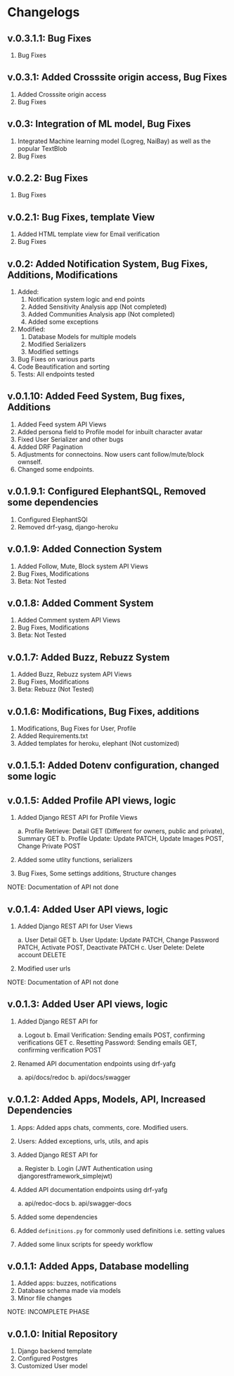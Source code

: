 # Changelogs

## v.0.3.1.1: Bug Fixes

1.  Bug Fixes

## v.0.3.1: Added Crosssite origin access, Bug Fixes

1. Added Crosssite origin access
2. Bug Fixes

## v.0.3: Integration of ML model, Bug Fixes

1. Integrated Machine learning model (Logreg, NaiBay) as well as the popular TextBlob
2. Bug Fixes

## v.0.2.2: Bug Fixes

1. Bug Fixes

## v.0.2.1: Bug Fixes, template View

1. Added HTML template view for Email verification
2. Bug Fixes

## v.0.2: Added Notification System, Bug Fixes, Additions, Modifications

1. Added:
   1. Notification system logic and end points
   2. Added Sensitivity Analysis app (Not completed)
   3. Added Communities Analysis app (Not completed)
   4. Added some exceptions
2. Modified:
   1.  Database Models for multiple models
   2. Modified Serializers
   3. Modified settings
3. Bug Fixes on various parts
4. Code Beautification and sorting
5. Tests: All endpoints tested

## v.0.1.10: Added Feed System, Bug fixes, Additions

1. Added Feed system API Views
2. Added persona field to Profile model for inbuilt character avatar
3. Fixed User Serializer and other bugs
4. Added DRF Pagination
5. Adjustments for connectoins. Now users cant follow/mute/block ownself.
6. Changed some endpoints.

## v.0.1.9.1: Configured ElephantSQL, Removed some dependencies

1. Configured ElephantSQl
2. Removed drf-yasg, django-heroku

## v.0.1.9: Added Connection System

1. Added Follow, Mute, Block system API Views
2. Bug Fixes, Modifications
3. Beta: Not Tested

## v.0.1.8: Added Comment System

1. Added Comment system API Views
2. Bug Fixes, Modifications
3. Beta: Not Tested

## v.0.1.7: Added Buzz, Rebuzz System

1. Added Buzz, Rebuzz system API Views
2. Bug Fixes, Modifications
3. Beta: Rebuzz (Not Tested)

## v.0.1.6: Modifications, Bug Fixes, additions

1. Modifications, Bug Fixes for User, Profile
2. Added Requirements.txt
3. Added templates for heroku, elephant (Not customized)

## v.0.1.5.1: Added Dotenv configuration, changed some logic

## v.0.1.5: Added Profile API views, logic

1. Added Django REST API for  Profile Views

   a. Profile Retrieve: Detail GET (Different for owners, public and private), Summary GET
   b. Profile Update: Update PATCH, Update Images POST, Change Private POST

2. Added some utlity functions, serializers

3. Bug Fixes, Some settings additions, Structure changes

NOTE: Documentation of API not done

## v.0.1.4: Added User API views, logic

1. Added Django REST API for  User Views

   a. User Detail GET
   b. User Update: Update PATCH, Change Password PATCH, Activate POST, Deactivate PATCH
   c. User Delete: Delete account DELETE

2. Modified user urls

NOTE: Documentation of API not done

## v.0.1.3: Added User API views, logic

1. Added Django REST API for  

   a. Logout
   b. Email Verification: Sending emails POST, confirming verifications GET
   c. Resetting Password: Sending emails GET, confirming verification POST

2. Renamed API documentation endpoints using drf-yafg  

   a. api/docs/redoc
   b. api/docs/swagger

## v.0.1.2: Added Apps, Models, API, Increased Dependencies

1. Apps: Added apps chats, comments, core. Modified users.  
2. Users: Added exceptions, urls, utils, and apis  
3. Added Django REST API for  

   a. Register
   b. Login (JWT Authentication using djangorestframework_simplejwt)

4. Added API documentation endpoints using drf-yafg  

   a. api/redoc-docs
   b. api/swagger-docs

5. Added some dependencies
6. Added `definitions.py` for commonly used definitions i.e. setting values
7. Added some linux scripts for speedy workflow

## v.0.1.1: Added Apps, Database modelling

1. Added apps: buzzes, notifications
2. Database schema made via models
3. Minor file changes

NOTE: INCOMPLETE PHASE

## v.0.1.0: Initial Repository

1. Django backend template
2. Configured Postgres
3. Customized User model

